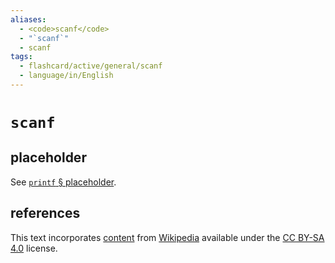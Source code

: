 ```yaml
---
aliases:
  - <code>scanf</code>
  - "`scanf`"
  - scanf
tags:
  - flashcard/active/general/scanf
  - language/in/English
---
```


# `scanf`

## placeholder

See [`printf` § placeholder](printf.md#placeholder).

## references

This text incorporates [content](https://en.wikipedia.org/wiki/scanf) from [Wikipedia](Wikipedia.md) available under the [CC BY-SA 4.0](https://creativecommons.org/licenses/by-sa/4.0/) license.
